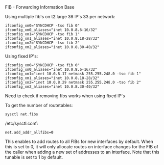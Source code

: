 FIB - Forwarding Information Base

Using multiple fib's  on t2.large 36 IP's 33 per network:

    ifconfig_xn0="SYNCDHCP -tso fib 0"
    ifconfig_xn0_aliases="inet 10.0.8.6-16/32"
    ifconfig_xn1="SYNCDHCP -tso fib 1"
    ifconfig_xn1_aliases="inet 10.0.8.18-28/32"
    ifconfig_xn2="SYNCDHCP -tso fib 2"
    ifconfig_xn2_aliases="inet 10.0.8.30-40/32"

Using fixed IP's:

    ifconfig_xn0="SYNCDHCP -tso fib 0"
    ifconfig_xn0_aliases="inet 10.0.8.6-16/32"
    ifconfig_xn1="inet 10.0.8.17 netmask 255.255.248.0 -tso fib 1"
    ifconfig_xn1_aliases="inet 10.0.8.18-28/32"
    ifconfig_xn2="inet 10.0.8.29 netmask 255.255.248.0 -tso fib 2"
    ifconfig_xn2_aliases="inet 10.0.8.30-40/32"


Need to check if removing fibs works when using fixed IP's


To get the number of routetables:

    sysctl net.fibs

/etc/sysctl.conf:

    net.add_addr_allfibs=0

This enables to add routes to all FIBs for new interfaces by default. When this
is set to 0, it will only allocate routes on interface changes for the FIB of
the caller when adding a new set of addresses to an interface. Note that this
tunable is set to 1 by default.
